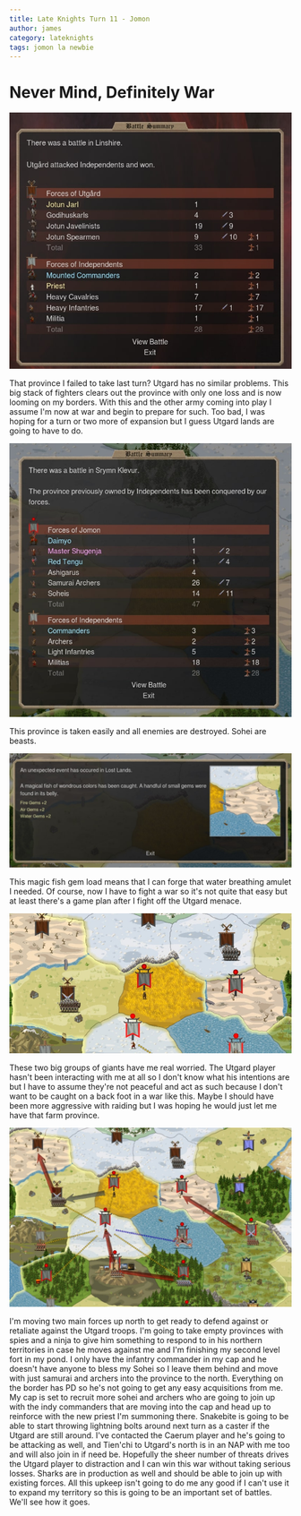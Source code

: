 ```yaml
---
title: Late Knights Turn 11 - Jomon
author: james
category: lateknights
tags: jomon la newbie
---
```


# Never Mind, Definitely War

![Throne of Summer](/assets/images/jomon_11001.jpg)

That province I failed to take last turn? Utgard has no similar problems. This big stack of fighters clears out the province with only one loss and is now looming on my borders. With this and the other army coming into play I assume I'm now at war and begin to prepare for such. Too bad, I was hoping for a turn or two more of expansion but I guess Utgard lands are going to have to do.

![No losses, nice](/assets/images/jomon_11002.jpg)

This province is taken easily and all enemies are destroyed. Sohei are beasts.

![Magic fish](/assets/images/jomon_11003.jpg)

This magic fish gem load means that I can forge that water breathing amulet I needed. Of course, now I have to fight a war so it's not quite that easy but at least there's a game plan after I fight off the Utgard menace.

![Scary giants](/assets/images/jomon_11004.jpg)

These two big groups of giants have me real worried. The Utgard player hasn't been interacting with me at all so I don't know what his intentions are but I have to assume they're not peaceful and act as such because I don't want to be caught on a back foot in a war like this. Maybe I should have been more aggressive with raiding but I was hoping he would just let me have that farm province.

![Orders](/assets/images/jomon_11005.jpg)

I'm moving two main forces up north to get ready to defend against or retaliate against the Utgard troops. I'm going to take empty provinces with spies and a ninja to give him something to respond to in his northern territories in case he moves against me and I'm finishing my second level fort in my pond. I only have the infantry commander in my cap and he doesn't have anyone to bless my Sohei so I leave them behind and move with just samurai and archers into the province to the north. Everything on the border has PD so he's not going to get any easy acquisitions from me. My cap is set to recruit more sohei and archers who are going to join up with the indy commanders that are moving into the cap and head up to reinforce with the new priest I'm summoning there. Snakebite is going to be able to start throwing lightning bolts around next turn as a caster if the Utgard are still around. I've contacted the Caerum player and he's going to be attacking as well, and Tien'chi to Utgard's north is in an NAP with me too and will also join in if need be. Hopefully the sheer number of threats drives the Utgard player to distraction and I can win this war without taking serious losses. Sharks are in production as well and should be able to join up with existing forces. All this upkeep isn't going to do me any good if I can't use it to expand my territory so this is going to be an important set of battles. We'll see how it goes.
